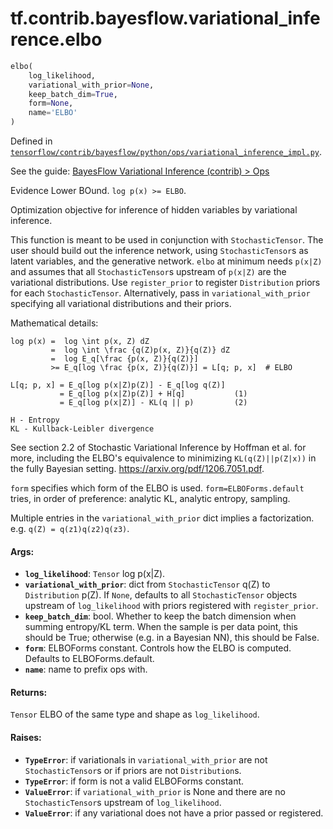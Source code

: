 <div itemscope itemtype="http://developers.google.com/ReferenceObject">
<meta itemprop="name" content="tf.contrib.bayesflow.variational_inference.elbo" />
</div>

# tf.contrib.bayesflow.variational_inference.elbo

``` python
elbo(
    log_likelihood,
    variational_with_prior=None,
    keep_batch_dim=True,
    form=None,
    name='ELBO'
)
```



Defined in [`tensorflow/contrib/bayesflow/python/ops/variational_inference_impl.py`](https://www.tensorflow.org/code/tensorflow/contrib/bayesflow/python/ops/variational_inference_impl.py).

See the guide: [BayesFlow Variational Inference (contrib) > Ops](../../../../../../api_guides/python/contrib.bayesflow.variational_inference.md#Ops)

Evidence Lower BOund. `log p(x) >= ELBO`.

Optimization objective for inference of hidden variables by variational
inference.

This function is meant to be used in conjunction with `StochasticTensor`.
The user should build out the inference network, using `StochasticTensor`s
as latent variables, and the generative network. `elbo` at minimum needs
`p(x|Z)` and assumes that all `StochasticTensor`s upstream of `p(x|Z)` are
the variational distributions. Use `register_prior` to register `Distribution`
priors for each `StochasticTensor`. Alternatively, pass in
`variational_with_prior` specifying all variational distributions and their
priors.

Mathematical details:

```
log p(x) =  log \int p(x, Z) dZ
         =  log \int \frac {q(Z)p(x, Z)}{q(Z)} dZ
         =  log E_q[\frac {p(x, Z)}{q(Z)}]
         >= E_q[log \frac {p(x, Z)}{q(Z)}] = L[q; p, x]  # ELBO

L[q; p, x] = E_q[log p(x|Z)p(Z)] - E_q[log q(Z)]
           = E_q[log p(x|Z)p(Z)] + H[q]           (1)
           = E_q[log p(x|Z)] - KL(q || p)         (2)

H - Entropy
KL - Kullback-Leibler divergence
```

See section 2.2 of Stochastic Variational Inference by Hoffman et al. for
more, including the ELBO's equivalence to minimizing `KL(q(Z)||p(Z|x))`
in the fully Bayesian setting. https://arxiv.org/pdf/1206.7051.pdf.

`form` specifies which form of the ELBO is used. `form=ELBOForms.default`
tries, in order of preference: analytic KL, analytic entropy, sampling.

Multiple entries in the `variational_with_prior` dict implies a factorization.
e.g. `q(Z) = q(z1)q(z2)q(z3)`.

#### Args:

* <b>`log_likelihood`</b>: `Tensor` log p(x|Z).
* <b>`variational_with_prior`</b>: dict from `StochasticTensor` q(Z) to
    `Distribution` p(Z). If `None`, defaults to all `StochasticTensor`
    objects upstream of `log_likelihood` with priors registered with
    `register_prior`.
* <b>`keep_batch_dim`</b>: bool. Whether to keep the batch dimension when summing
    entropy/KL term. When the sample is per data point, this should be True;
    otherwise (e.g. in a Bayesian NN), this should be False.
* <b>`form`</b>: ELBOForms constant. Controls how the ELBO is computed. Defaults to
    ELBOForms.default.
* <b>`name`</b>: name to prefix ops with.


#### Returns:

  `Tensor` ELBO of the same type and shape as `log_likelihood`.


#### Raises:

* <b>`TypeError`</b>: if variationals in `variational_with_prior` are not
    `StochasticTensor`s or if priors are not `Distribution`s.
* <b>`TypeError`</b>: if form is not a valid ELBOForms constant.
* <b>`ValueError`</b>: if `variational_with_prior` is None and there are no
    `StochasticTensor`s upstream of `log_likelihood`.
* <b>`ValueError`</b>: if any variational does not have a prior passed or registered.